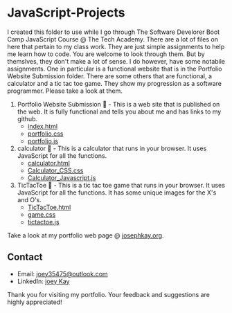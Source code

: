 # JavaScript-Projects

I created this folder to use while I go through The Software Develorer Boot Camp JavaScript Course @ The Tech Academy. 
There are a lot of files on here that pertain to my class work. They are just simple assignments to help me learn how to code. You are welcome to look through them. But by themslves, they don't make a lot of sense. I do however, have some notabile assignments. One in particular is a functional website that is in the Portfolio Website Submission folder. There are some others that are functional, a calculator and a tic tac toe game. They show my progression as a software programmer. Please take a look at them.

1. Portfolio Website Submission 📁 - This is a web site that is published on the web. It is fully functional and tells you about me and has links to my github.
   - [index.html](Portfolio_Website_Submission/index.html)
   - [portfolio.css](Portfolio_Website_Submission/css/portfolio.css)
   - [portfolio.js](Portfolio_Website_Submission/js/portfolio.js)
2. calculator 📁 - This is a calculator that runs in your browser. It uses JavaScript for all the functions.
   - [calculator.html](calculator/calculator.html)
   - [Calculator_CSS.css](calculator/CSS/Calculator_CSS.css)
   - [Calculator_Javascript.js](calculator/Javascript/Calculator_Javascript.js)
3. TicTacToe 📁 - This is a tic tac toe game that runs in your browser. It uses JavaScript for all the functions. It has some unique images for the X's and O's.
   - [TicTacToe.html](TicTacToe/TicTacToe.html)
   - [game.css](TicTacToe/css/game.css)
   - [tictactoe.js](TicTacToe/js/tictactoe.js)

Take a look at my portfolio web page @ [josephkay.org](http://josephkay.org/).
## Contact
- Email: joey35475@outlook.com
- LinkedIn: [joey Kay](https://www.linkedin.com/in/joey-kay-41322927b/)

Thank you for visiting my portfolio. Your feedback and suggestions are highly appreciated!
